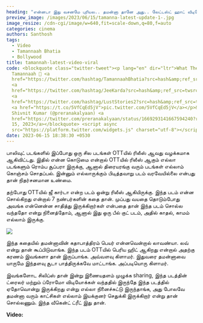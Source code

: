 ```yaml
---
heading: "என்னடா இது வசனமே புரியல.. தமன்னா தானே அது.. லேட்டஸ்ட் ஹாட் வீடியோ வைரல். "
preview_image: /images/2023/06/15/tamanna-latest-update-1-.jpg
image_resize: /cdn-cgi/image/w=640,fit=scale-down,q=80,f=auto
categories: cinema
authors: Santhosh
tags:
  - Video
  - Tamannaah Bhatia
  - Bollywood
title: tamannah-latest-video-viral
code: <blockquote class="twitter-tweet"><p lang="en" dir="ltr">What The Fu*k
  Tamannaah 🧐 <a
  href="https://twitter.com/hashtag/TamannaahBhatia?src=hash&amp;ref_src=twsrc%5Etfw">#TamannaahBhatia</a>
  <a
  href="https://twitter.com/hashtag/JeeKarda?src=hash&amp;ref_src=twsrc%5Etfw">#JeeKarda</a>
  <a
  href="https://twitter.com/hashtag/LustStories2?src=hash&amp;ref_src=twsrc%5Etfw">#LustStories2</a>
  <a href="https://t.co/5VfCqEd5jV">pic.twitter.com/5VfCqEd5jV</a></p>&mdash;
  Shivnit Kumar (@preranakalyaan) <a
  href="https://twitter.com/preranakalyaan/status/1669293141667594240?ref_src=twsrc%5Etfw">June
  15, 2023</a></blockquote> <script async
  src="https://platform.twitter.com/widgets.js" charset="utf-8"></script>
date: 2023-06-15 18:38:30 +0530
---
```

பாலிவுட் படங்களில் இப்போது ஒரு சில படங்கள் OTTயில் ரிலீஸ் ஆவது வழக்கமாக ஆகிவிட்டது. இதில் என்ன கொடுமை என்றால் OTTயில் ரிலீஸ் ஆகும் எல்லா படங்களும் ரொம்ப சூப்பரா இருக்கு, ஆனால் திரையரங்கு வரும் படங்கள் எல்லாம் கொஞ்சம் சொதப்பல். இன்னும் எல்லாருக்கும் பிடித்தவாறு படம் வரவேயில்லை என்பது தான் நிதர்சனமான உண்மை.

தற்போது OTTயில் ஜீ கார்டா என்ற படம் ஒன்று ரிலீஸ் ஆகியிருக்கு. இந்த படம் என்ன சொல்கிறது என்றால் 7 நண்பர்களின் கதை தான். முப்பது வயதை தொடும்போது அவங்க என்னென்ன சாதித்து இருக்கிறார்கள் என்பதை தான் இந்த படம் சொல்ல வந்ததோ என்று நினைத்தோம், ஆனால் இது ஒரு பீல் குட் படம், அதில் காதல், காமம் எல்லாம் இருக்கு.

![](/images/2023/06/15/tamanna-latest-update-2-.jpg)

இந்த கதையில் தமன்னாவின் கதாபாத்திரம் பெயர் என்னவென்றால் லாவண்யா. லவ் என்று தான் கூப்பிடுவாங்க. இந்த படம் OTTயில் பெரிய ஹிட் ஆகிறது என்றால் அதற்கு கரணம் இவங்களா தான் இருப்பாங்க. அவ்வளவு கிளாமர். இதுவரை தமன்னாவை யாருமே இந்தளவு சூடா பாத்திருக்கவே மாட்டாங்க. அப்படியொரு கிளாமர்.

இவங்களோட சிலிப்ஸ் தான் இன்று இணையதளம் முழுக்க sharing, இந்த படத்தின் ட்ரைலர் மற்றும் ப்ரோமோ விடியோக்கள் வந்ததில் இருந்தே இந்த படத்தில் ஏதோவொன்று இருக்கிறது என்று எல்லா நினைச்சுட்டு இருந்தாங்க, அது போலவே தமன்னா வரும் காட்சிகள் எல்லாம் இயக்குனர் செதுக்கி இருக்கிறார் என்று தான் சொல்லணும். இந்த வீகென்ட் ட்ரீட் இது தான். 

**V﻿ideo:**